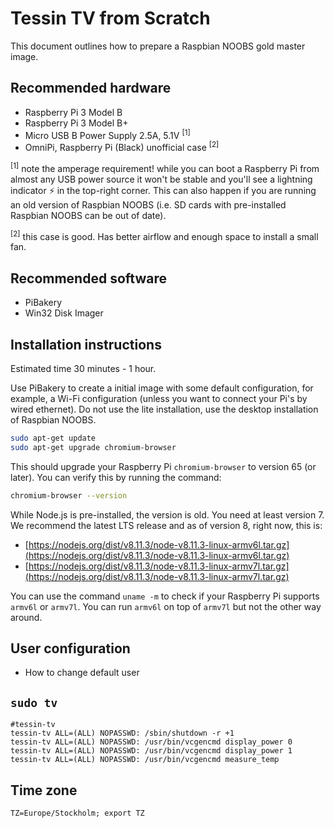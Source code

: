 # Tessin TV from Scratch

This document outlines how to prepare a Raspbian NOOBS gold master image.

## Recommended hardware

- Raspberry Pi 3 Model B
- Raspberry Pi 3 Model B+
- Micro USB B Power Supply 2.5A, 5.1V <sup>[1]</sup>
- OmniPi, Raspberry Pi (Black) unofficial case <sup>[2]</sup>

<sup>[1]</sup> note the amperage requirement! while you can boot a Raspberry Pi from almost any USB power source it won't be stable and you'll see a lightning indicator ⚡ in the top-right corner. This can also happen if you are running an old version of Raspbian NOOBS (i.e. SD cards with pre-installed Raspbian NOOBS can be out of date).

<sup>[2]</sup> this case is good. Has better airflow and enough space to install a small fan.

## Recommended software

- PiBakery
- Win32 Disk Imager

## Installation instructions

Estimated time 30 minutes - 1 hour.

Use PiBakery to create a initial image with some default configuration, for example, a Wi-Fi configuration (unless you want to connect your Pi's by wired ethernet). Do not use the lite installation, use the desktop installation of Raspbian NOOBS.

```sh
sudo apt-get update
sudo apt-get upgrade chromium-browser
```

This should upgrade your Raspberry Pi `chromium-browser` to version 65 (or later). You can verify this by running the command:

```sh
chromium-browser --version
```

While Node.js is pre-installed, the version is old. You need at least version 7. We recommend the latest LTS release and as of version 8, right now, this is:

- [https://nodejs.org/dist/v8.11.3/node-v8.11.3-linux-armv6l.tar.gz](https://nodejs.org/dist/v8.11.3/node-v8.11.3-linux-armv6l.tar.gz)
- [https://nodejs.org/dist/v8.11.3/node-v8.11.3-linux-armv7l.tar.gz](https://nodejs.org/dist/v8.11.3/node-v8.11.3-linux-armv7l.tar.gz)

You can use the command `uname -m` to check if your Raspberry Pi supports `armv6l` or `armv7l`. You can run `armv6l` on top of `armv7l` but not the other way around.

## User configuration

- How to change default user

## `sudo tv`

```
#tessin-tv
tessin-tv ALL=(ALL) NOPASSWD: /sbin/shutdown -r +1
tessin-tv ALL=(ALL) NOPASSWD: /usr/bin/vcgencmd display_power 0
tessin-tv ALL=(ALL) NOPASSWD: /usr/bin/vcgencmd display_power 1
tessin-tv ALL=(ALL) NOPASSWD: /usr/bin/vcgencmd measure_temp
```

## Time zone

```
TZ=Europe/Stockholm; export TZ
```
